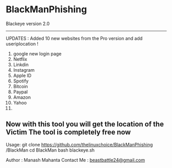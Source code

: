 # BlackManPhishing
Blackeye version 2.0

---------------------------------------------
UPDATES :
Added 10 new websites from the Pro version and add useriplocation !
1. google new login page 
2. Netflix
3. Linkdin
4. Instagram
5. Apple ID
6. Spotify
7. Bitcoin
8. Paypal
9. Amazon
10. Yahoo
11. 
Now with this tool you will get the location of the Victim
The tool is completely free now 
----------------------------------------------
Usage:
git clone https://github.com/thelinuxchoice/BlackManPhishing /BlackMan
cd BlackMan
bash blackeye.sh

Author : Manash Mahanta 
Contact Me : beastbattle24@gmail.com

